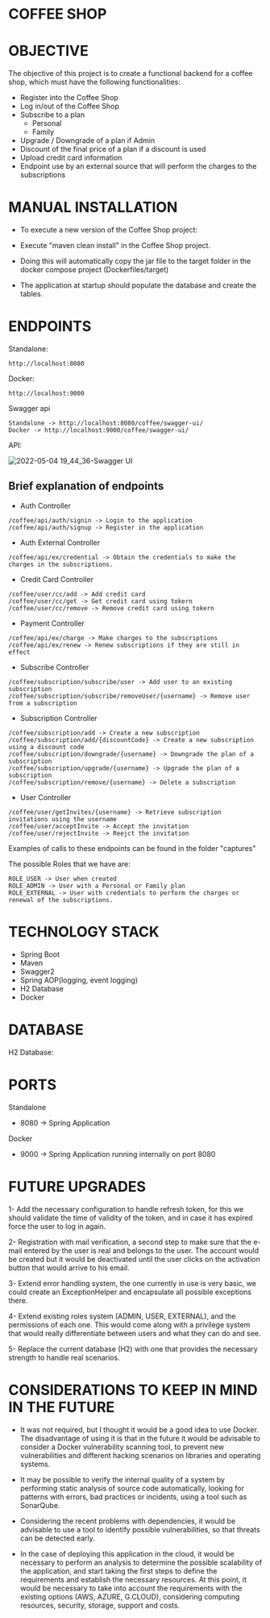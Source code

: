 # COFFEE SHOP

# OBJECTIVE

The objective of this project is to create a functional backend for a coffee shop, which must have the following functionalities:

* Register into the Coffee Shop
* Log in/out of the Coffee Shop
* Subscribe to a plan
  * Personal
  * Family
* Upgrade / Downgrade of a plan if Admin
* Discount of the final price of a plan if a discount is used
* Upload credit card information
* Endpoint use by an external source that will perform the charges to the subscriptions

# MANUAL INSTALLATION

* To execute a new version of the Coffee Shop project:

- Execute "maven clean install" in the Coffee Shop project.


- Doing this will automatically copy the jar file to the target folder in the docker compose project (Dockerfiles/target)

* The application at startup should populate the database and create the tables.

# ENDPOINTS

Standalone: 
```
http://localhost:8080
```
Docker: 
```
http://localhost:9000
```
Swagger api
```
Standalone -> http://localhost:8080/coffee/swagger-ui/
Docker -> http://localhost:9000/coffee/swagger-ui/
```

API:

![2022-05-04 19_44_36-Swagger UI](https://user-images.githubusercontent.com/10815551/166839097-1d9500ef-fb96-44fc-9d2e-49193e929578.png)

## Brief explanation of endpoints

* Auth Controller

```
/coffee/api/auth/signin -> Login to the application
/coffee/api/auth/signup -> Register in the application
```

* Auth External Controller

```
/coffee/api/ex/credential -> Obtain the credentials to make the charges in the subscriptions.
```

* Credit Card Controller

```
/coffee/user/cc/add -> Add credit card
/coffee/user/cc/get -> Get credit card using tokern
/coffee/user/cc/remove -> Remove credit card using tokern
```

* Payment Controller

```
/coffee/api/ex/charge -> Make charges to the subscriptions
/coffee/api/ex/renew -> Renew subscriptions if they are still in effect
```

* Subscribe Controller

```
/coffee/subscription/subscribe/user -> Add user to an existing subscription
/coffee/subscription/subscribe/removeUser/{username} -> Remove user from a subscription
 ```

* Subscription Controller

```
/coffee/subscription/add -> Create a new subscription
/coffee/subscription/add/{discountCode} -> Create a new subscription using a discount code
/coffee/subscription/downgrade/{username} -> Downgrade the plan of a subscription
/coffee/subscription/upgrade/{username} -> Upgrade the plan of a subscription
/coffee/subscription/remove/{username} -> Delete a subscription
 ```

* User Controller

```
/coffee/user/getInvites/{username} -> Retrieve subscription invitations using the username 
/coffee/user/acceptInvite -> Accept the invitation
/coffee/user/rejectInvite -> Reejct the invitation
 ```


Examples of calls to these endpoints can be found in the folder "captures"


The possible Roles that we have are:

```
ROLE_USER -> User when created
ROLE_ADMIN -> User with a Personal or Family plan
ROLE_EXTERNAL -> User with credentials to perform the charges or renewal of the subscriptions.
```

# TECHNOLOGY STACK

* Spring Boot
* Maven
* Swagger2
* Spring AOP(logging, event logging)
* H2 Database
* Docker

# DATABASE

H2 Database:


# PORTS

Standalone

* 8080 -> Spring Application

Docker

* 9000 -> Spring Application running internally on port 8080

# FUTURE UPGRADES

1- Add the necessary configuration to handle refresh token,  for this we should validate the time of validity of the token, and in case it has expired force the user to log in again.

2- Registration with mail verification, a second step to make sure that the e-mail entered by the user is real and belongs to the user. The account would be created but it would be deactivated until the user clicks on the activation button that would arrive to his email.

3- Extend error handling system, the one currently in use is very basic, we could create an ExceptionHelper and encapsulate all possible exceptions there.

4- Extend existing roles system (ADMIN, USER, EXTERNAL), and the permissions of each one. This would come along with a privilege system that would really differentiate between users and what they can do and see.

5- Replace the current database (H2) with one that provides the necessary strength to handle real scenarios.

# CONSIDERATIONS TO KEEP IN MIND IN THE FUTURE

* It was not required, but I thought it would be a good idea to use Docker. The disadvantage of using it is that in the future it would be advisable to consider a Docker vulnerability scanning tool, to prevent new vulnerabilities and different hacking scenarios on libraries and operating systems.


* It may be possible to verify the internal quality of a system by performing static analysis of source code automatically, looking for patterns with errors, bad practices or incidents, using a tool such as SonarQube.


* Considering the recent problems with dependencies, it would be advisable to use a tool to identify possible vulnerabilities, so that threats can be detected early.


* In the case of deploying this application in the cloud, it would be necessary to perform an analysis to determine the possible scalability of the application, and start taking the first steps to define the requirements and establish the necessary resources. At this point, it would be necessary to take into account the requirements with the existing options (AWS, AZURE, G.CLOUD), considering computing resources, security, storage, support and costs.



